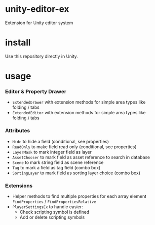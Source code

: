 # unity-editor-ex
Extension for Unity editor system

# install
Use this repository directly in Unity.

# usage

### Editor & Property Drawer
* `ExtendedDrawer` with extension methods for simple area types like folding / tabs
* `ExtendedEditor` with extension methods for simple area types like folding / tabs

### Attributes
* `Hide` to hide a field (conditional, see properties) 
* `ReadOnly` to make field read only (conditional, see properties)
* `LayerMask` to mark integer field as layer
* `AssetChooser` to mark field as asset reference to search in database
* `Scene` to mark string field as scene reference
* `Tag` to mark a field as tag field (combo box)
* `SortingLayer` to mark field as sorting layer choice (combo box)

### Extensions
* Helper methods to find multiple properties for each array element `FindProperties` / `FindPropertiesRelative`
* `PlayerSettingsEx` to handle easier:
  * Check scripting symbol is defined
  * Add or delete scripting symbols
